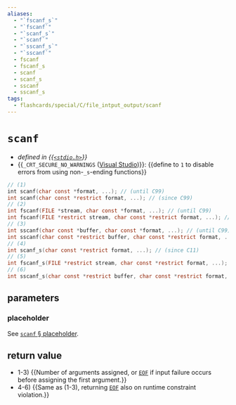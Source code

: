 ```yaml
---
aliases:
  - "`fscanf_s`"
  - "`fscanf`"
  - "`scanf_s`"
  - "`scanf`"
  - "`sscanf_s`"
  - "`sscanf`"
  - fscanf
  - fscanf_s
  - scanf
  - scanf_s
  - sscanf
  - sscanf_s
tags:
  - flashcards/special/C/file_intput_output/scanf
---
```


# `scanf`

- _defined in {{[`<stdio.h>`](../../../general/C%20file%20input_output.md)}}_
- {{`_CRT_SECURE_NO_WARNINGS` ([Visual Studio](Visual%20Studio.md))}}: {{define to `1` to disable errors from using non-`_s`-ending functions}} <!--SR:!2024-04-13,162,310!2024-04-23,172,310!2024-05-17,196,310-->

```C
// (1)
int scanf(char const *format, ...); // (until C99)
int scanf(char const *restrict format, ...); // (since C99)
// (2)
int fscanf(FILE *stream, char const *format, ...); // (until C99)
int fscanf(FILE *restrict stream, char const *restrict format, ...); // (since C99)
// (3)
int sscanf(char const *buffer, char const *format, ...); // (until C99)
int sscanf(char const *restrict buffer, char const *restrict format, ...); // (since C99)
// (4)
int scanf_s(char const *restrict format, ...); // (since C11)
// (5)
int fscanf_s(FILE *restrict stream, char const *restrict format, ...); // (since C11)
// (6)
int sscanf_s(char const *restrict buffer, char const *restrict format, ...); // (since C11)
```

## parameters

### placeholder

See [`scanf` § placeholder](../../../general/scanf.md#placeholder).

## return value

- 1-3) {{Number of arguments assigned, or [`EOF`](../file%20input_output.md) if input failure occurs before assigning the first argument.}}
- 4-6) {{Same as (1-3), returning [`EOF`](../file%20input_output.md) also on runtime constraint violation.}} <!--SR:!2024-03-28,146,290!2024-05-15,194,310-->
